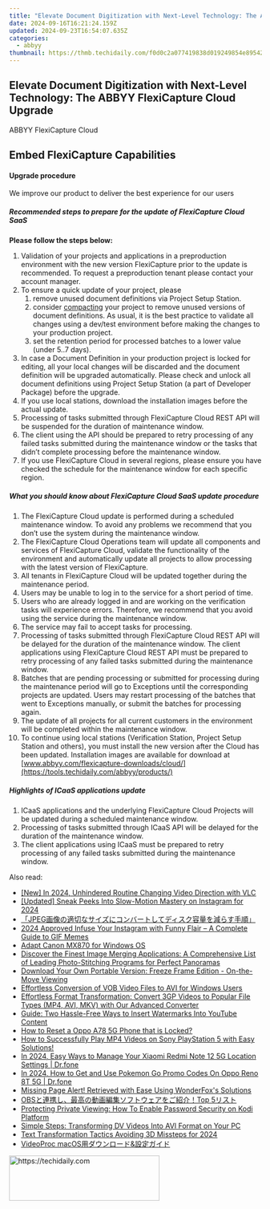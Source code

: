 ```yaml
---
title: "Elevate Document Digitization with Next-Level Technology: The ABBYY FlexiCapture Cloud Upgrade"
date: 2024-09-16T16:21:24.159Z
updated: 2024-09-23T16:54:07.635Z
categories:
  - abbyy
thumbnail: https://thmb.techidaily.com/f0d0c2a077419838d019249854e895427fabffcbae9e8b50e548bd608d26f443.PNG
---
```


## Elevate Document Digitization with Next-Level Technology: The ABBYY FlexiCapture Cloud Upgrade

ABBYY FlexiCapture Cloud

## Embed FlexiCapture Capabilities

#### Upgrade procedure

We improve our product to deliver the best experience for our users

##### Recommended steps to prepare for the update of FlexiCapture Cloud SaaS

**Please follow the steps below:**

1. Validation of your projects and applications in a preproduction environment with the new version FlexiCapture prior to the update is recommended. To request a preproduction tenant please contact your account manager.
2. To ensure a quick update of your project, please  
   1. remove unused document definitions via Project Setup Station.  
   2. consider [compacting](https://tools.techidaily.com/abbyy/products/) your project to remove unused versions of document definitions. As usual, it is the best practice to validate all changes using a dev/test environment before making the changes to your production project.  
   3. set the retention period for processed batches to a lower value (under 5..7 days).
3. In case a Document Definition in your production project is locked for editing, all your local changes will be discarded and the document definition will be upgraded automatically. Please check and unlock all document definitions using Project Setup Station (a part of Developer Package) before the upgrade.
4. If you use local stations, download the installation images before the actual update.
5. Processing of tasks submitted through FlexiCapture Cloud REST API will be suspended for the duration of maintenance window.
6. The client using the API should be prepared to retry processing of any failed tasks submitted during the maintenance window or the tasks that didn’t complete processing before the maintenance window.
7. If you use FlexiCapture Cloud in several regions, please ensure you have checked the schedule for the maintenance window for each specific region.

##### What you should know about FlexiCapture Cloud SaaS update procedure

1. The FlexiCapture Cloud update is performed during a scheduled maintenance window. To avoid any problems we recommend that you don’t use the system during the maintenance window.
2. The FlexiCapture Cloud Operations team will update all components and services of FlexiCapture Cloud, validate the functionality of the environment and automatically update all projects to allow processing with the latest version of FlexiCapture.
3. All tenants in FlexiCapture Cloud will be updated together during the maintenance period.
4. Users may be unable to log in to the service for a short period of time.
5. Users who are already logged in and are working on the verification tasks will experience errors. Therefore, we recommend that you avoid using the service during the maintenance window.
6. The service may fail to accept tasks for processing.
7. Processing of tasks submitted through FlexiCapture Cloud REST API will be delayed for the duration of the maintenance window. The client applications using FlexiCapture Cloud REST API must be prepared to retry processing of any failed tasks submitted during the maintenance window.
8. Batches that are pending processing or submitted for processing during the maintenance period will go to Exceptions until the corresponding projects are updated. Users may restart processing of the batches that went to Exceptions manually, or submit the batches for processing again.
9. The update of all projects for all current customers in the environment will be completed within the maintenance window.
10. To continue using local stations (Verification Station, Project Setup Station and others), you must install the new version after the Cloud has been updated. Installation images are available for download at [www.abbyy.com/flexicapture-downloads/cloud/](https://tools.techidaily.com/abbyy/products/)

##### Highlights of ICaaS applications update

1. ICaaS applications and the underlying FlexiCapture Cloud Projects will be updated during a scheduled maintenance window.
2. Processing of tasks submitted through ICaaS API will be delayed for the duration of the maintenance window.
3. The client applications using ICaaS must be prepared to retry processing of any failed tasks submitted during the maintenance window.

<ins class="adsbygoogle"
     style="display:block"
     data-ad-format="autorelaxed"
     data-ad-client="ca-pub-7571918770474297"
     data-ad-slot="1223367746"></ins>

<ins class="adsbygoogle"
     style="display:block"
     data-ad-client="ca-pub-7571918770474297"
     data-ad-slot="8358498916"
     data-ad-format="auto"
     data-full-width-responsive="true"></ins>

<span class="atpl-alsoreadstyle">Also read:</span>
<div><ul>
<li><a href="https://screen-capture.techidaily.com/new-in-2024-unhindered-routine-changing-video-direction-with-vlc/"><u>[New] In 2024, Unhindered Routine Changing Video Direction with VLC</u></a></li>
<li><a href="https://instagram-videos.techidaily.com/updated-sneak-peeks-into-slow-motion-mastery-on-instagram-for-2024/"><u>[Updated] Sneak Peeks Into Slow-Motion Mastery on Instagram for 2024</u></a></li>
<li><a href="https://solve-info.techidaily.com/jpeg/"><u>「JPEG画像の適切なサイズにコンバートしてディスク容量を減らす手順」</u></a></li>
<li><a href="https://some-techniques.techidaily.com/2024-approved-infuse-your-instagram-with-funny-flair-a-complete-guide-to-gif-memes/"><u>2024 Approved Infuse Your Instagram with Funny Flair – A Complete Guide to GIF Memes</u></a></li>
<li><a href="https://driver-install.techidaily.com/adapt-canon-mx870-for-windows-os/"><u>Adapt Canon MX870 for Windows OS</u></a></li>
<li><a href="https://tech-revival.techidaily.com/discover-the-finest-image-merging-applications-a-comprehensive-list-of-leading-photo-stitching-programs-for-perfect-panoramas/"><u>Discover the Finest Image Merging Applications: A Comprehensive List of Leading Photo-Stitching Programs for Perfect Panoramas</u></a></li>
<li><a href="https://solve-info.techidaily.com/download-your-own-portable-version-freeze-frame-edition-on-the-move-viewing/"><u>Download Your Own Portable Version: Freeze Frame Edition - On-the-Move Viewing</u></a></li>
<li><a href="https://solve-info.techidaily.com/effortless-conversion-of-vob-video-files-to-avi-for-windows-users/"><u>Effortless Conversion of VOB Video Files to AVI for Windows Users</u></a></li>
<li><a href="https://solve-info.techidaily.com/effortless-format-transformation-convert-3gp-videos-to-popular-file-types-mp4-avi-mkv-with-our-advanced-converter/"><u>Effortless Format Transformation: Convert 3GP Videos to Popular File Types (MP4, AVI, MKV) with Our Advanced Converter</u></a></li>
<li><a href="https://solve-info.techidaily.com/guide-two-hassle-free-ways-to-insert-watermarks-into-youtube-content/"><u>Guide: Two Hassle-Free Ways to Insert Watermarks Into YouTube Content</u></a></li>
<li><a href="https://easy-unlock-android.techidaily.com/how-to-reset-a-oppo-a78-5g-phone-that-is-locked-by-drfone-android/"><u>How to Reset a Oppo A78 5G Phone that is Locked?</u></a></li>
<li><a href="https://solve-info.techidaily.com/how-to-successfully-play-mp4-videos-on-sony-playstation-5-with-easy-solutions/"><u>How to Successfully Play MP4 Videos on Sony PlayStation 5 with Easy Solutions!</u></a></li>
<li><a href="https://android-location.techidaily.com/in-2024-easy-ways-to-manage-your-xiaomi-redmi-note-12-5g-location-settings-drfone-by-drfone-virtual/"><u>In 2024, Easy Ways to Manage Your Xiaomi Redmi Note 12 5G Location Settings | Dr.fone</u></a></li>
<li><a href="https://android-pokemon-go.techidaily.com/in-2024-how-to-get-and-use-pokemon-go-promo-codes-on-oppo-reno-8t-5g-drfone-by-drfone-virtual-android/"><u>In 2024, How to Get and Use Pokemon Go Promo Codes On Oppo Reno 8T 5G | Dr.fone</u></a></li>
<li><a href="https://solve-info.techidaily.com/missing-page-alert-retrieved-with-ease-using-wonderfoxs-solutions/"><u>Missing Page Alert! Retrieved with Ease Using WonderFox's Solutions</u></a></li>
<li><a href="https://solve-info.techidaily.com/obstop-5/"><u>OBSと連携し、最高の動画編集ソフトウェアをご紹介！Top 5リスト</u></a></li>
<li><a href="https://solve-info.techidaily.com/protecting-private-viewing-how-to-enable-password-security-on-kodi-platform/"><u>Protecting Private Viewing: How To Enable Password Security on Kodi Platform</u></a></li>
<li><a href="https://solve-info.techidaily.com/simple-steps-transforming-dv-videos-into-avi-format-on-your-pc/"><u>Simple Steps: Transforming DV Videos Into AVI Format on Your PC</u></a></li>
<li><a href="https://some-skills.techidaily.com/text-transformation-tactics-avoiding-3d-missteps-for-2024/"><u>Text Transformation Tactics Avoiding 3D Missteps for 2024</u></a></li>
<li><a href="https://discover-awesome.techidaily.com/videoproc-macosand/"><u>VideoProc macOS用ダウンロード&設定ガイド</u></a></li>
</ul></div>

<!-- affiliate ads begin -->
<a href="https://wigfever.sjv.io/c/5597632/2005196/22899" target="_top" id="2005196">
  <img src="//a.impactradius-go.com/display-ad/22899-2005196" border="0" alt="https://techidaily.com" width="300" height="90"/>
</a>
<img height="0" width="0" src="https://wigfever.sjv.io/i/5597632/2005196/22899" style="position:absolute;visibility:hidden;" border="0" />
<!-- affiliate ads end -->

